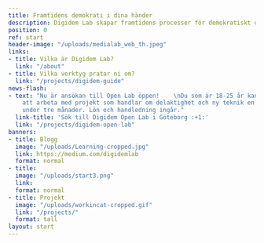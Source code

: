 ```yaml
---
title: Framtidens demokrati i dina händer
description: Digidem Lab skapar framtidens processer för demokratiskt deltagande. Vi sätter nya verktyg för kollektiv intelligens i dina händer.
position: 0
ref: start
header-image: "/uploads/medialab_web_th.jpeg"
links:
- title: Vilka är Digidem Lab?
  link: "/about"
- title: Vilka verktyg pratar ni om?
  link: "/projects/digidem-guide"
news-flash:
- text: "Nu är ansökan till Open Lab öppen!    \nDu som är 18-25 år kan ansöka om
    att arbeta med projekt som handlar om delaktighet och ny teknik en kväll i veckan
    under tre månader. Lön och handledning ingår."
  link-title: 'Sök till Digidem Open Lab i Göteborg :+1:'
  link: "/projects/digidem-open-lab"
banners:
- title: Blogg
  image: "/uploads/Learning-cropped.jpg"
  link: https://medium.com/digidemlab
  format: normal
- title:
  image: "/uploads/start3.png"
  link:
  format: normal
- title: Projekt
  image: "/uploads/workincat-cropped.gif"
  link: "/projects/"
  format: tall
layout: start
---
```

